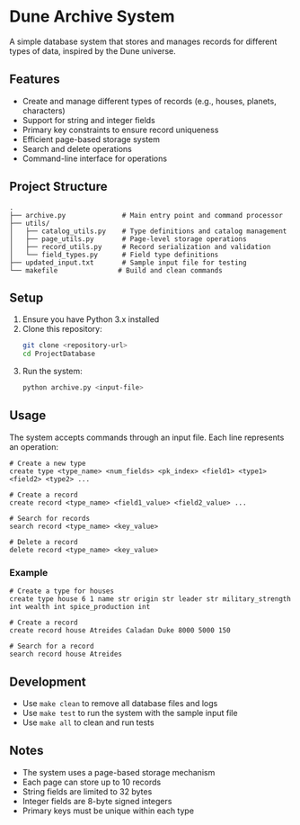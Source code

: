 # Dune Archive System

A simple database system that stores and manages records for different types of data, inspired by the Dune universe.

## Features

- Create and manage different types of records (e.g., houses, planets, characters)
- Support for string and integer fields
- Primary key constraints to ensure record uniqueness
- Efficient page-based storage system
- Search and delete operations
- Command-line interface for operations

## Project Structure

```
.
├── archive.py              # Main entry point and command processor
├── utils/
│   ├── catalog_utils.py    # Type definitions and catalog management
│   ├── page_utils.py       # Page-level storage operations
│   ├── record_utils.py     # Record serialization and validation
│   └── field_types.py      # Field type definitions
├── updated_input.txt       # Sample input file for testing
└── makefile               # Build and clean commands
```

## Setup

1. Ensure you have Python 3.x installed
2. Clone this repository:
   ```bash
   git clone <repository-url>
   cd ProjectDatabase
   ```
3. Run the system:
   ```bash
   python archive.py <input-file>
   ```

## Usage

The system accepts commands through an input file. Each line represents an operation:

```
# Create a new type
create type <type_name> <num_fields> <pk_index> <field1> <type1> <field2> <type2> ...

# Create a record
create record <type_name> <field1_value> <field2_value> ...

# Search for records
search record <type_name> <key_value>

# Delete a record
delete record <type_name> <key_value>
```

### Example

```
# Create a type for houses
create type house 6 1 name str origin str leader str military_strength int wealth int spice_production int

# Create a record
create record house Atreides Caladan Duke 8000 5000 150

# Search for a record
search record house Atreides
```

## Development

- Use `make clean` to remove all database files and logs
- Use `make test` to run the system with the sample input file
- Use `make all` to clean and run tests

## Notes

- The system uses a page-based storage mechanism
- Each page can store up to 10 records
- String fields are limited to 32 bytes
- Integer fields are 8-byte signed integers
- Primary keys must be unique within each type
